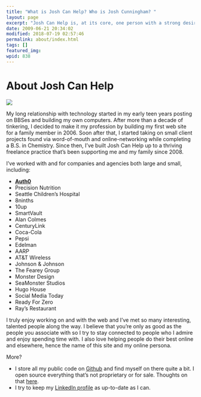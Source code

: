 ```yaml
---
title: "What is Josh Can Help? Who is Josh Cunningham? "
layout: page
excerpt: "Josh Can Help is, at its core, one person with a strong desire to help people understand the web and what it can do for them, regardless of their goal."
date: 2009-06-21 20:34:02
modified: 2018-07-19 02:57:46
permalink: about/index.html
tags: []
featured_img:
wpid: 838
---
```


# About Josh Can Help

![](https://secure.gravatar.com/avatar/ae098a33ae2acd0fd647f48749f8630c?size=400)

My long relationship with technology started in my early teen years posting on BBSes and building my own computers. After more than a decade of tinkering, I decided to make it my profession by building my first web site for a family member in 2006. Soon after that, I started taking on small client projects found via word-of-mouth and online-networking while completing a B.S. in Chemistry. Since then, I’ve built Josh Can Help up to a thriving freelance practice that’s been supporting me and my family since 2008.

I’ve worked with and for companies and agencies both large and small, including:

- **[Auth0](https://auth0.com/blog/authors/josh-cunningham/)**
- Precision Nutrition
- Seattle Children’s Hospital
- 8ninths
- 10up
- SmartVault
- Alan Colmes
- CenturyLink
- Coca-Cola
- Pepsi
- Edelman
- AARP
- AT&amp;T Wireless
- Johnson &amp; Johnson
- The Fearey Group
- Monster Design
- SeaMonster Studios
- Hugo House
- Social Media Today
- Ready For Zero
- Ray’s Restaurant

I truly enjoy working on and with the web and I’ve met so many interesting, talented people along the way. I believe that you’re only as good as the people you associate with so I try to stay connected to people who I admire and enjoy spending time with. I also love helping people do their best online and elsewhere, hence the name of this site and my online persona.

More?

- I store all my public code on [Github](https://github.com/joshcanhelp) and find myself on there quite a bit. I open source everything that’s not proprietary or for sale. Thoughts on that [here](/open-source-sale/).
- I try to keep my [LinkedIn profile](https://www.linkedin.com/in/joshcanhelp) as up-to-date as I can.
